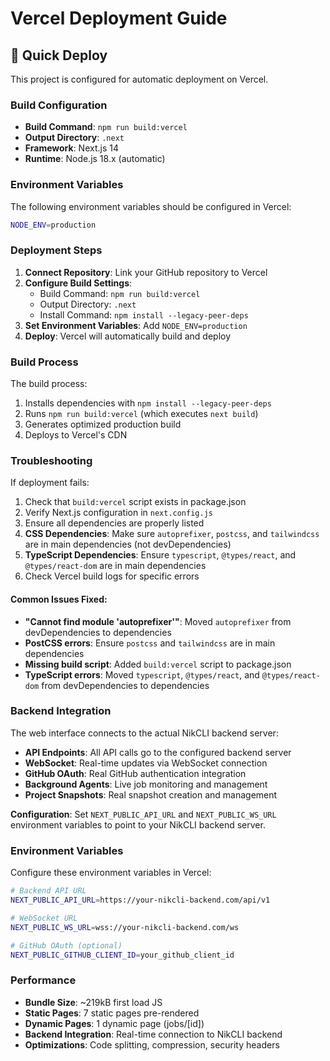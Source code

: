 # Vercel Deployment Guide

## 🚀 Quick Deploy

This project is configured for automatic deployment on Vercel.

### Build Configuration

- **Build Command**: `npm run build:vercel`
- **Output Directory**: `.next`
- **Framework**: Next.js 14
- **Runtime**: Node.js 18.x (automatic)

### Environment Variables

The following environment variables should be configured in Vercel:

```bash
NODE_ENV=production
```

### Deployment Steps

1. **Connect Repository**: Link your GitHub repository to Vercel
2. **Configure Build Settings**: 
   - Build Command: `npm run build:vercel`
   - Output Directory: `.next`
   - Install Command: `npm install --legacy-peer-deps`
3. **Set Environment Variables**: Add `NODE_ENV=production`
4. **Deploy**: Vercel will automatically build and deploy

### Build Process

The build process:
1. Installs dependencies with `npm install --legacy-peer-deps`
2. Runs `npm run build:vercel` (which executes `next build`)
3. Generates optimized production build
4. Deploys to Vercel's CDN

### Troubleshooting

If deployment fails:
1. Check that `build:vercel` script exists in package.json
2. Verify Next.js configuration in `next.config.js`
3. Ensure all dependencies are properly listed
4. **CSS Dependencies**: Make sure `autoprefixer`, `postcss`, and `tailwindcss` are in main dependencies (not devDependencies)
5. **TypeScript Dependencies**: Ensure `typescript`, `@types/react`, and `@types/react-dom` are in main dependencies
6. Check Vercel build logs for specific errors

#### Common Issues Fixed:
- **"Cannot find module 'autoprefixer'"**: Moved `autoprefixer` from devDependencies to dependencies
- **PostCSS errors**: Ensure `postcss` and `tailwindcss` are in main dependencies
- **Missing build script**: Added `build:vercel` script to package.json
- **TypeScript errors**: Moved `typescript`, `@types/react`, and `@types/react-dom` from devDependencies to dependencies

### Backend Integration

The web interface connects to the actual NikCLI backend server:
- **API Endpoints**: All API calls go to the configured backend server
- **WebSocket**: Real-time updates via WebSocket connection
- **GitHub OAuth**: Real GitHub authentication integration
- **Background Agents**: Live job monitoring and management
- **Project Snapshots**: Real snapshot creation and management

**Configuration**: Set `NEXT_PUBLIC_API_URL` and `NEXT_PUBLIC_WS_URL` environment variables to point to your NikCLI backend server.

### Environment Variables

Configure these environment variables in Vercel:

```bash
# Backend API URL
NEXT_PUBLIC_API_URL=https://your-nikcli-backend.com/api/v1

# WebSocket URL  
NEXT_PUBLIC_WS_URL=wss://your-nikcli-backend.com/ws

# GitHub OAuth (optional)
NEXT_PUBLIC_GITHUB_CLIENT_ID=your_github_client_id
```

### Performance

- **Bundle Size**: ~219kB first load JS
- **Static Pages**: 7 static pages pre-rendered
- **Dynamic Pages**: 1 dynamic page (jobs/[id])
- **Backend Integration**: Real-time connection to NikCLI backend
- **Optimizations**: Code splitting, compression, security headers